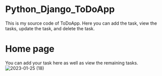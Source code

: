 # Python_Django_ToDoApp
This is my source code of ToDoApp.
Here you can add the task, view the tasks, update the task, and delete the task.

# Home page 
You can add your task here as well as view the remaining tasks.
![2023-01-25 (18)](https://user-images.githubusercontent.com/85171419/214525251-808c6a4f-6f78-42e4-8da3-1969004d4e19.png)
